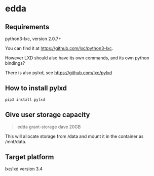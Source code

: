 # edda

## Requirements

python3-lxc, version 2.0.7+


You can find it at <https://github.com/lxc/python3-lxc>.

However LXD should also have its own commands, and its own python bindings?

There is also pylxd, see <https://github.com/lxc/pylxd>

## How to install pylxd

    pip3 install pylxd

## Give user storage capacity

> edda grant-storage dave 20GB

This will allocate storage from /data and mount it in the container as
/mnt/data.

## Target platform

lxc/lxd version 3.4
